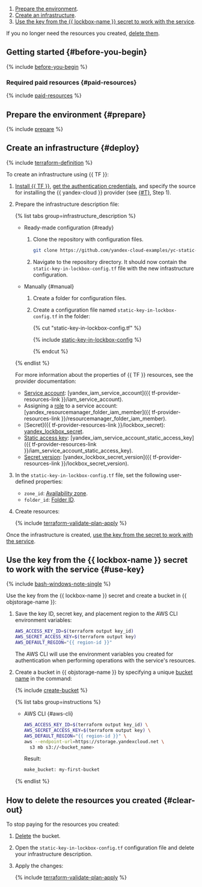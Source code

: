 1. [Prepare the environment](#prepare).
1. [Create an infrastructure](#deploy).
1. [Use the key from the {{ lockbox-name }} secret to work with the service](#use-key).

If you no longer need the resources you created, [delete them](#clear-out).


## Getting started {#before-you-begin}

{% include [before-you-begin](../_tutorials_includes/before-you-begin.md) %}


### Required paid resources {#paid-resources}

{% include [paid-resources](../_tutorials_includes/static-key-in-lockbox/paid-resources.md) %}


## Prepare the environment {#prepare}

{% include [prepare](../_tutorials_includes/static-key-in-lockbox/prepare.md) %}


## Create an infrastructure {#deploy}

{% include [terraform-definition](../_tutorials_includes/terraform-definition.md) %}

To create an infrastructure using {{ TF }}:

1. [Install {{ TF }}](../../tutorials/infrastructure-management/terraform-quickstart.md#install-terraform), [get the authentication credentials](../../tutorials/infrastructure-management/terraform-quickstart.md#get-credentials), and specify the source for installing the {{ yandex-cloud }} provider (see [{#T}](../../tutorials/infrastructure-management/terraform-quickstart.md#configure-provider), Step 1).
1. Prepare the infrastructure description file:

    {% list tabs group=infrastructure_description %}

    - Ready-made configuration {#ready}

      1. Clone the repository with configuration files.

          ```bash
          git clone https://github.com/yandex-cloud-examples/yc-static-keys-in-lockbox
          ```

      1. Navigate to the repository directory. It should now contain the `static-key-in-lockbox-config.tf` file with the new infrastructure configuration.

    - Manually {#manual}

      1. Create a folder for configuration files.
      1. Create a configuration file named `static-key-in-lockbox-config.tf` in the folder:

          {% cut "static-key-in-lockbox-config.tf" %}

          {% include [static-key-in-lockbox-config](../../_tutorials/_tutorials_includes/static-key-in-lockbox/config.md) %}

          {% endcut %}

    {% endlist %}

    For more information about the properties of {{ TF }} resources, see the provider documentation:

    * [Service account](../../iam/concepts/users/service-accounts.md): [yandex_iam_service_account]({{ tf-provider-resources-link }}/iam_service_account).
    * Assigning a [role](../../iam/concepts/access-control/roles.md) to a service account: [yandex_resourcemanager_folder_iam_member]({{ tf-provider-resources-link }}/resourcemanager_folder_iam_member).
    * [Secret]({{ tf-provider-resources-link }}/lockbox_secret): [yandex_lockbox_secret](../../lockbox/concepts/secret.md).
    * [Static access key](../../iam/concepts/authorization/access-key.md): [yandex_iam_service_account_static_access_key]({{ tf-provider-resources-link }}/iam_service_account_static_access_key).
    * [Secret version](../../lockbox/concepts/secret.md#version): [yandex_lockbox_secret_version]({{ tf-provider-resources-link }}/lockbox_secret_version).

1. In the `static-key-in-lockbox-config.tf` file, set the following user-defined properties:
    * `zone_id`: [Availability zone](../../overview/concepts/geo-scope.md).
    * `folder_id`: [Folder ID](../../resource-manager/operations/folder/get-id.md).

1. Create resources:

    {% include [terraform-validate-plan-apply](../_tutorials_includes/terraform-validate-plan-apply.md) %}

Once the infrastructure is created, [use the key from the secret to work with the service](#use-key).


## Use the key from the {{ lockbox-name }} secret to work with the service {#use-key}

{% include [bash-windows-note-single](../../_includes/translate/bash-windows-note-single.md) %}

Use the key from the {{ lockbox-name }} secret and create a bucket in {{ objstorage-name }}:

1. Save the key ID, secret key, and placement region to the AWS CLI environment variables:

    ```bash
    AWS_ACCESS_KEY_ID=$(terraform output key_id)
    AWS_SECRET_ACCESS_KEY=$(terraform output key)
    AWS_DEFAULT_REGION="{{ region-id }}"
    ```

    The AWS CLI will use the environment variables you created for authentication when performing operations with the service's resources.

1. Create a bucket in {{ objstorage-name }} by specifying a unique [bucket name](../../storage/concepts/bucket.md#naming) in the command:

    {% include [create-bucket](../_tutorials_includes/static-key-in-lockbox/create-bucket.md) %}

    {% list tabs group=instructions %}

    - AWS CLI {#aws-cli}

      ```bash
      AWS_ACCESS_KEY_ID=$(terraform output key_id) \
      AWS_SECRET_ACCESS_KEY=$(terraform output key) \
      AWS_DEFAULT_REGION="{{ region-id }}" \
      aws --endpoint-url=https://storage.yandexcloud.net \
        s3 mb s3://<bucket_name>
      ```

      Result:

      ```bash
      make_bucket: my-first-bucket
      ```

    {% endlist %}


## How to delete the resources you created {#clear-out}

To stop paying for the resources you created:

1. [Delete](../../storage/operations/buckets/delete.md) the bucket.
1. Open the `static-key-in-lockbox-config.tf` configuration file and delete your infrastructure description.
1. Apply the changes:

    {% include [terraform-validate-plan-apply](../_tutorials_includes/terraform-validate-plan-apply.md) %}